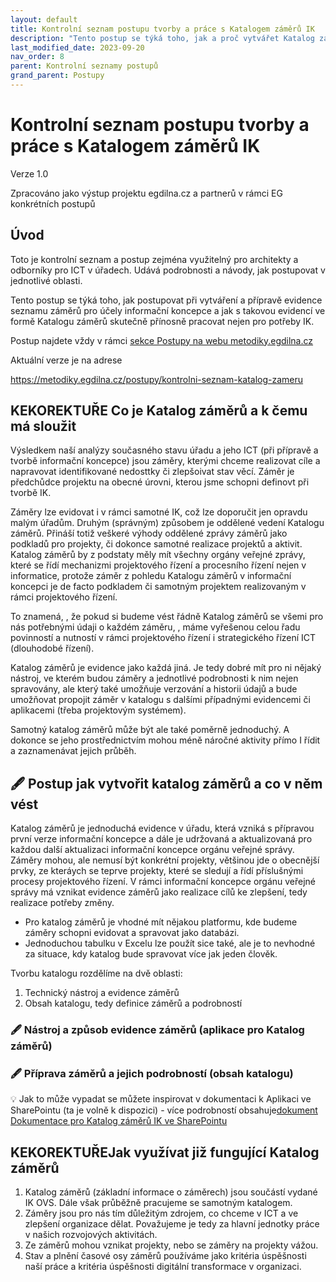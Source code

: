 ```yaml
---
layout: default
title: Kontrolní seznam postupu tvorby a práce s Katalogem záměrů IK
description: "Tento postup se týká toho, jak a proč vytvářet Katalog záměrů nejen pro účely IK OVS a jak jej správně a naplno využívat."
last_modified_date: 2023-09-20
nav_order: 8
parent: Kontrolní seznamy postupů
grand_parent: Postupy
---
```



# Kontrolní seznam postupu tvorby a práce s Katalogem záměrů IK

Verze 1.0

Zpracováno jako výstup projektu egdilna.cz a partnerů v rámci EG konkrétních postupů

## Úvod

Toto je kontrolní seznam a postup zejména využitelný pro architekty a odborníky pro ICT v úřadech. Udává podrobnosti a návody, jak postupovat v jednotlivé oblasti.

Tento postup se týká toho, jak postupovat při vytváření a přípravě evidence seznamu záměrů pro účely informační koncepce a jak s takovou evidencí ve formě Katalogu záměrů skutečně přínosně pracovat nejen pro potřeby IK.

Postup najdete vždy v rámci [sekce Postupy na webu metodiky.egdilna.cz](https://metodiky.egdilna.cz/postupy/eg-postupy)

Aktuální verze je na adrese

<https://metodiky.egdilna.cz/postupy/kontrolni-seznam-katalog-zameru>

## KEKOREKTUŘE  Co je Katalog záměrů a k čemu má sloužit

Výsledkem naší analýzy současného stavu úřadu a jeho ICT (při přípravě a tvorbě informační koncepce) jsou záměry, kterými chceme realizovat cíle a napravovat identifikované nedosttky či zlepšoivat stav věcí. Záměr je předchůdce projektu na obecné úrovni, kterou jsme schopni definovt při tvorbě IK.


Záměry lze evidovat i v rámci samotné IK, což lze doporučit jen opravdu malým úřadům. Druhým (správným) způsobem je oddělené vedení Katalogu záměrů. Přináší totiž veškeré výhody oddělené zprávy záměrů jako podkladů pro projekty, či dokonce samotné realizace projektů a aktivit. Katalog záměrů by z podstaty měly mít všechny orgány veřejné zprávy, které se řídí mechanizmi projektového řízení a procesního řízení nejen v informatice, protože záměr z pohledu Katalogu záměrů v informační koncepci je de facto podkladem či samotným projektem realizovaným v rámci projektového řízení.

To znamená, , že pokud si budeme vést řádně Katalog záměrů se všemi pro nás potřebnými údaji o každém záměru, , máme vyřešenou celou řadu povinností a nutností v rámci projektového řízení i strategického řízení ICT (dlouhodobé řízení).

Katalog záměrů je evidence jako každá jiná. Je tedy dobré mít pro ni nějaký nástroj, ve kterém budou záměry a jednotlivé podrobnosti k nim  nejen spravovány, ale který také umožňuje verzování a historii údajů a bude umožňovat propojit záměr v katalogu s dalšími případnými evidencemi či aplikacemi (třeba projektovým systémem).

Samotný katalog záměrů může být ale také poměrně jednoduchý. A dokonce se jeho prostřednictvím mohou méně náročné aktivity přímo I řídit a zaznamenávat jejich průběh.




## 🖋 Postup jak vytvořit katalog záměrů a co v něm vést

Katalog záměrů je jednoduchá evidence v úřadu, která vzniká s přípravou první verze informační koncepce a dále je udržovaná a aktualizovaná pro každou další aktualizaci informační koncepce orgánu veřejné správy. 
Záměry mohou, ale nemusí být konkrétní projekty, většinou jde o obecnější prvky, ze kteráych se teprve projekty, které se sledují a řídí příslušnými procesy projektového řízení.
V rámci informační koncepce orgánu veřejné správy má vznikat evidence záměrů jako realizace cílů ke zlepšení, tedy realizace potřeby změny.

* Pro katalog záměrů je vhodné mít nějakou platformu, kde budeme záměry schopni evidovat a spravovat jako databázi.
* Jednoduchou tabulku v Excelu lze použít sice také, ale je to nevhodné za situace, kdy katalog bude spravovat více jak jeden člověk.

Tvorbu katalogu rozdělíme na dvě oblasti:

1. Technický nástroj a evidence záměrů
2. Obsah katalogu, tedy definice záměrů a podrobností


### 🖋 Nástroj a způsob evidence záměrů (aplikace pro Katalog záměrů)

### 🖋 Příprava záměrů a jejich podrobností (obsah katalogu)


💡 Jak to může vypadat se můžete inspirovat v dokumentaci k Aplikaci ve SharePointu (ta je volně k dispozici) - více podrobností obsahuje[dokument Dokumentace pro Katalog záměrů IK ve SharePointu](https://architektovani.tiddlyhost.com/#Katalog%20z%C3%A1m%C4%9Br%C5%AF%20IK%20ve%20SharePointu)



## KEKOREKTUŘEJak využívat již fungující Katalog záměrů

1. Katalog záměrů (základní informace o záměrech) jsou součástí vydané IK OVS. Dále však průběžně pracujeme se samotným katalogem.
2. Záměry jsou pro nás tím důležitým zdrojem, co chceme v ICT a ve zlepšení organizace dělat. Považujeme je tedy za hlavní jednotky práce v našich rozvojových aktivitách.
3. Ze záměrů mohou vznikat projekty, nebo se záměry na projekty vážou.
4. Stav a plnění časové osy záměrů používáme jako kritéria úspěšnosti naší práce a kritéria úspěšnosti digitální transformace v organizaci.
